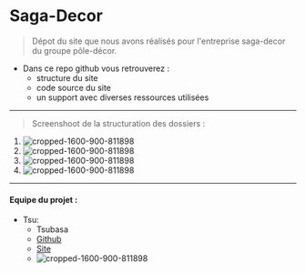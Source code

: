 # Saga-Decor



> Dépot du site que nous avons réalisés pour l'entreprise saga-decor du groupe pôle-décor. 

* Dans ce repo github vous retrouverez :
  + structure du site
  + code source du site
  + un support avec diverses ressources utilisées
    
--------------------------------------------------------------------------------------------------


> Screenshoot de la structuration des dossiers : 
1. ![cropped-1600-900-811898](https://cdn.discordapp.com/attachments/1203964005866147850/1206548538964709376/image.png?ex=65dc68e4&is=65c9f3e4&hm=c7e4dd640d1f83d1288aece76ccc84e97a48d488eccf2b395eca3d0230df2fbe&)
 2. ![cropped-1600-900-811898](https://cdn.discordapp.com/attachments/1203964005866147850/1206548636591329300/image.png?ex=65dc68fb&is=65c9f3fb&hm=50691ceb4d7c8123d5fd00d529b4cc5417010c3a680081f634dfafeb5e86196c&)
 3. ![cropped-1600-900-811898](https://cdn.discordapp.com/attachments/1203964005866147850/1206548700089032725/image.png?ex=65dc690a&is=65c9f40a&hm=228f4b25946d97fda82654f730f24483622bb1a4a2e8894249879c16d8506a38&)
 4. ![cropped-1600-900-811898](https://cdn.discordapp.com/attachments/1203964005866147850/1206548759161475122/image.png?ex=65dc6918&is=65c9f418&hm=328c614e23d315f4b88346481e8c01ef3edfc790750dc1a738a58ce33e489e53&)


--------------------------------------------------------------------------------------------------

#### Equipe du projet : 

* Tsu:
  + Tsubasa
  + [Github](https://github.com/1Tsubasa)
  + [Site](https://clarity-corp/tsubasa)
  + ![cropped-1600-900-811898](https://cdn.discordapp.com/attachments/1176662859011338272/1206545829003792394/pfp-ariana-grande-grande-Favim.com-6819733.jpg?ex=65dc665e&is=65c9f15e&hm=e9edf3f0e72f384af7d3161c6da16e02ea2339a23a961433f874aaca69fa85a5&)
  
    
